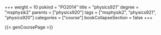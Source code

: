 +++
weight = 10
pokind = "PO2014"
title = "physics921"
degree = "msphysik2"
parents = ["physics920"]
tags = ["msphysik2", "physics921", "physics920"]
categories = ["course"]
bookCollapseSection = false
+++

{{< genCoursePage >}}
